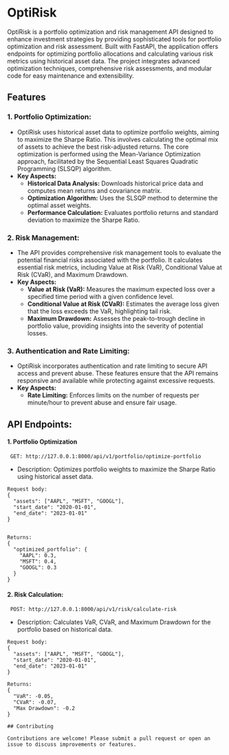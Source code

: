 
# OptiRisk

OptiRisk is a portfolio optimization and risk management API designed to enhance investment strategies by providing sophisticated tools for portfolio optimization and risk assessment. Built with FastAPI, the application offers endpoints for optimizing portfolio allocations and calculating various risk metrics using historical asset data. The project integrates advanced optimization techniques, comprehensive risk assessments, and modular code for easy maintenance and extensibility.
## Features

### 1. Portfolio Optimization:
- OptiRisk uses historical asset data to optimize portfolio weights, aiming to maximize the Sharpe Ratio. This involves calculating the optimal mix of assets to achieve the best risk-adjusted returns. The core optimization is performed using the Mean-Variance Optimization approach, facilitated by the Sequential Least Squares Quadratic Programming (SLSQP) algorithm.
- **Key Aspects:**
  - **Historical Data Analysis:** Downloads historical price data and computes mean returns and covariance matrix.
  - **Optimization Algorithm:** Uses the SLSQP method to determine the optimal asset weights.
  - **Performance Calculation:** Evaluates portfolio returns and standard deviation to maximize the Sharpe Ratio.

### 2. Risk Management:
- The API provides comprehensive risk management tools to evaluate the potential financial risks associated with the portfolio. It calculates essential risk metrics, including Value at Risk (VaR), Conditional Value at Risk (CVaR), and Maximum Drawdown.
- **Key Aspects:**
  - **Value at Risk (VaR):** Measures the maximum expected loss over a specified time period with a given confidence level.
  - **Conditional Value at Risk (CVaR):** Estimates the average loss given that the loss exceeds the VaR, highlighting tail risk.
  - **Maximum Drawdown:** Assesses the peak-to-trough decline in portfolio value, providing insights into the severity of potential losses.

### 3. Authentication and Rate Limiting:
- OptiRisk incorporates authentication and rate limiting to secure API access and prevent abuse. These features ensure that the API remains responsive and available while protecting against excessive requests.
- **Key Aspects:**
  - **Rate Limiting:** Enforces limits on the number of requests per minute/hour to prevent abuse and ensure fair usage.
  
  
  



## API Endpoints:

#### 1. Portfolio Optimization

```
 GET: http://127.0.0.1:8000/api/v1/portfolio/optimize-portfolio
```
- Description: Optimizes portfolio weights to maximize the Sharpe Ratio using historical asset data.


```
Request body:
{
  "assets": ["AAPL", "MSFT", "GOOGL"],
  "start_date": "2020-01-01",
  "end_date": "2023-01-01"
}


```

``` 
Returns:
{
  "optimized_portfolio": {
    "AAPL": 0.3,
    "MSFT": 0.4,
    "GOOGL": 0.3
  }
}

   ```

#### 2. Risk Calculation:

```
 POST: http://127.0.0.1:8000/api/v1/risk/calculate-risk
```
- Description: Calculates VaR, CVaR, and Maximum Drawdown for the portfolio based on historical data.

```
Request body:
{
  "assets": ["AAPL", "MSFT", "GOOGL"],
  "start_date": "2020-01-01",
  "end_date": "2023-01-01"
}

```
```
Returns:
{
  "VaR": -0.05,
  "CVaR": -0.07,
  "Max Drawdown": -0.2
}

## Contributing

Contributions are welcome! Please submit a pull request or open an issue to discuss improvements or features.

